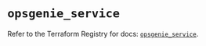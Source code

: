 # `opsgenie_service`

Refer to the Terraform Registry for docs: [`opsgenie_service`](https://registry.terraform.io/providers/opsgenie/opsgenie/0.6.37/docs/resources/service).
